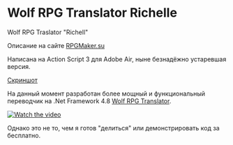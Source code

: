 # Wolf RPG Translator Richelle
Wolf RPG Traslator "Richell"

Описание на сайте [RPGMaker.su](https://rpgmaker.su/f55/wolf-rpg-translator-richell-4178/)

Написана на Action Script 3 для Adobe Air, ныне безнадёжно устаревшая версия.

[Скриншот](https://pair.casualmods.net/images/%D0%A1%D0%BD%D0%B8%D0%BC%D0%BE%D0%BA%20%D1%8D%D0%BA%D1%80%D0%B0%D0%BD%D0%B0%20(121).png)

На данный момент разработан более мощный и функциональный переводчик на .Net Framework 4.8 [Wolf RPG Translator](https://pair.casualmods.net/images/%D0%A1%D0%BD%D0%B8%D0%BC%D0%BE%D0%BA%20%D1%8D%D0%BA%D1%80%D0%B0%D0%BD%D0%B0%20(120).png).

[![Watch the video](https://raw.github.com/GabLeRoux/WebMole/master/ressources/WebMole_Youtube_Video.png)](http://youtu.be/PfHupYcsg3o)

Однако это не то, чем я готов "делиться" или демонстрировать код за бесплатно.
